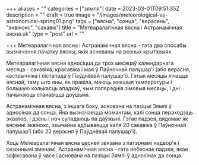 +++
aliases = ""
categories = ["зямля"]
date = 2023-03-01T09:51:35Z
description = ""
draft = true
image = "/images/meteorological-vs-astronomical-spring01.png"
tags = ["вясна", "сонца", "верасень", "эквінокс", "сакавік"]
title = "Метеаралагічная вясна і Астранамічная вясна.uk"
type = "post"
url = ""

+++
Метеаралагічная вясна і Астранамічная вясна - гэта два спосабы вызначэння пачатку вясны, якія аснованы на розных крытэрыях.

Метеаралагічная вясна адносіцца да трох месяцаў календарнага месяца - сакавіка, красавіка і мая ў Паўночнай палушар'і (або верасня, кастрычніка і лістапада ў Паўднёвай палушар'і). Гэтыя месяцы лічацца вясной, таму што яны, як правіла, маюць мякшыя тэмпературы і большую колькасць ападкаў, чым папярэднія зімовыя месяцы, і дні пачынаюць станавіцца доўшымі.

Астранамічная вясна, з іншага боку, аснована на пазіцыі Зямлі ў адносінах да сонца. Яна вызначаецца момантам, калі сонца пераходзіць экватор, і дзень і ноч супадаюць па даўжыні. Гэтае падзея, вядомае як вясенні эквінокс, звычайна адбываецца каля 20 сакавіка ў Паўночнай палушар'і (або 22 верасня ў Паўднёвай палушар'і).

Хоць Метеаралагічная вясна цесней звязана з патэрнамі надвор'я і сезоннымі зменамі, Астранамічная вясна - гэта небеснае падзея, якае зафіксавана ў часе і аснована на пазіцыі Зямлі ў адносінах да сонца.